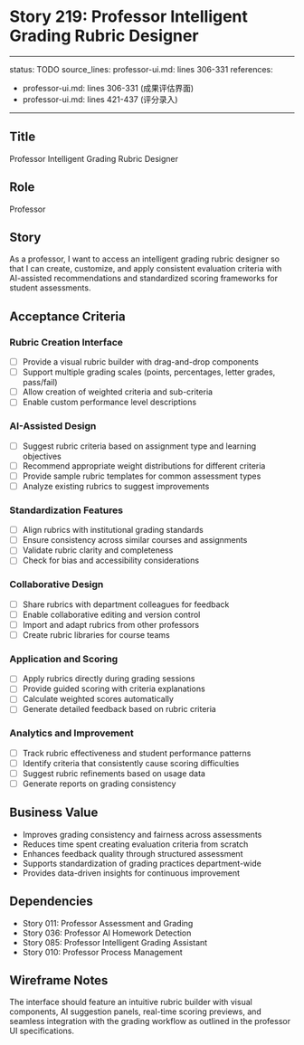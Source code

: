 # Story 219: Professor Intelligent Grading Rubric Designer

---
status: TODO
source_lines: professor-ui.md: lines 306-331
references:
  - professor-ui.md: lines 306-331 (成果评估界面)
  - professor-ui.md: lines 421-437 (评分录入)
---

## Title
Professor Intelligent Grading Rubric Designer

## Role
Professor

## Story
As a professor, I want to access an intelligent grading rubric designer so that I can create, customize, and apply consistent evaluation criteria with AI-assisted recommendations and standardized scoring frameworks for student assessments.

## Acceptance Criteria

### Rubric Creation Interface
- [ ] Provide a visual rubric builder with drag-and-drop components
- [ ] Support multiple grading scales (points, percentages, letter grades, pass/fail)
- [ ] Allow creation of weighted criteria and sub-criteria
- [ ] Enable custom performance level descriptions

### AI-Assisted Design
- [ ] Suggest rubric criteria based on assignment type and learning objectives
- [ ] Recommend appropriate weight distributions for different criteria
- [ ] Provide sample rubric templates for common assessment types
- [ ] Analyze existing rubrics to suggest improvements

### Standardization Features
- [ ] Align rubrics with institutional grading standards
- [ ] Ensure consistency across similar courses and assignments
- [ ] Validate rubric clarity and completeness
- [ ] Check for bias and accessibility considerations

### Collaborative Design
- [ ] Share rubrics with department colleagues for feedback
- [ ] Enable collaborative editing and version control
- [ ] Import and adapt rubrics from other professors
- [ ] Create rubric libraries for course teams

### Application and Scoring
- [ ] Apply rubrics directly during grading sessions
- [ ] Provide guided scoring with criteria explanations
- [ ] Calculate weighted scores automatically
- [ ] Generate detailed feedback based on rubric criteria

### Analytics and Improvement
- [ ] Track rubric effectiveness and student performance patterns
- [ ] Identify criteria that consistently cause scoring difficulties
- [ ] Suggest rubric refinements based on usage data
- [ ] Generate reports on grading consistency

## Business Value
- Improves grading consistency and fairness across assessments
- Reduces time spent creating evaluation criteria from scratch
- Enhances feedback quality through structured assessment
- Supports standardization of grading practices department-wide
- Provides data-driven insights for continuous improvement

## Dependencies
- Story 011: Professor Assessment and Grading
- Story 036: Professor AI Homework Detection
- Story 085: Professor Intelligent Grading Assistant
- Story 010: Professor Process Management

## Wireframe Notes
The interface should feature an intuitive rubric builder with visual components, AI suggestion panels, real-time scoring previews, and seamless integration with the grading workflow as outlined in the professor UI specifications.